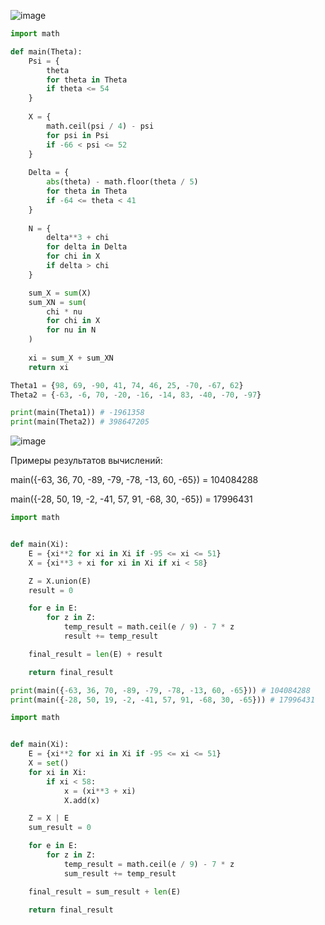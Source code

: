 ![image](https://github.com/mir4sem/python/assets/70198995/02055f93-030a-43d0-a2b8-abf3ede72fa7)

```python
import math

def main(Theta):
    Psi = {
        theta
        for theta in Theta
        if theta <= 54
    }
    
    X = {
        math.ceil(psi / 4) - psi
        for psi in Psi
        if -66 < psi <= 52
    }
        
    Delta = {
        abs(theta) - math.floor(theta / 5)
        for theta in Theta
        if -64 <= theta < 41
    }
    
    N = {
        delta**3 + chi
        for delta in Delta
        for chi in X
        if delta > chi
    }

    sum_X = sum(X)
    sum_XN = sum(
        chi * nu
        for chi in X
        for nu in N
    )
    
    xi = sum_X + sum_XN
    return xi

Theta1 = {98, 69, -90, 41, 74, 46, 25, -70, -67, 62}
Theta2 = {-63, -6, 70, -20, -16, -14, 83, -40, -70, -97}

print(main(Theta1)) # -1961358
print(main(Theta2)) # 398647205
```

![image](https://github.com/mir4sem/python/assets/70198995/543c5be6-87eb-4ea6-a351-e6aacc26e68c)

Примеры результатов вычислений:

main({-63, 36, 70, -89, -79, -78, -13, 60, -65}) = 104084288

main({-28, 50, 19, -2, -41, 57, 91, -68, 30, -65}) = 17996431

```python
import math


def main(Xi):
    E = {xi**2 for xi in Xi if -95 <= xi <= 51}
    X = {xi**3 + xi for xi in Xi if xi < 58}

    Z = X.union(E)
    result = 0

    for e in E:
        for z in Z:
            temp_result = math.ceil(e / 9) - 7 * z
            result += temp_result

    final_result = len(E) + result 

    return final_result

print(main({-63, 36, 70, -89, -79, -78, -13, 60, -65})) # 104084288
print(main({-28, 50, 19, -2, -41, 57, 91, -68, 30, -65})) # 17996431
```

```python
import math


def main(Xi):
    E = {xi**2 for xi in Xi if -95 <= xi <= 51}
    X = set()
    for xi in Xi:
        if xi < 58:
            x = (xi**3 + xi)
            X.add(x)

    Z = X | E
    sum_result = 0

    for e in E:
        for z in Z:
            temp_result = math.ceil(e / 9) - 7 * z
            sum_result += temp_result

    final_result = sum_result + len(E)

    return final_result

```
